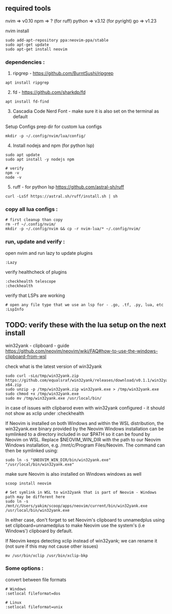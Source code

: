 ## required tools
nvim => v0.10
npm => ? (for ruff)
python => v3.12 (for pyright)
go => v1.23

nvim install 
```
sudo add-apt-repository ppa:neovim-ppa/stable
sudo apt-get update
sudo apt-get install neovim
```

### dependencies : 

1. ripgrep - https://github.com/BurntSushi/ripgrep
```
apt install ripgrep
```
2. fd - https://github.com/sharkdp/fd
```
apt install fd-find
```

3. Cascadia Code Nerd Font - make sure it is also set on the terminal as default

Setup Configs
prep dir for custom lua configs
```
mkdir -p ~/.config/nvim/lua/config/
```

4. Install nodejs and npm (for python lsp)
```
sudo apt update
sudo apt install -y nodejs npm

# verify
npm -v
node -v
```

5. ruff - for python lsp https://github.com/astral-sh/ruff
```
curl -LsSf https://astral.sh/ruff/install.sh | sh
```

### copy all lua configs : 
```
# first cleanup than copy
rm -rf ~/.config/nvim/
mkdir -p ~/.config/nvim && cp -r nvim-lua/* ~/.config/nvim/
```

### run, update and verify : 

open nvim and run lazy to update plugins
```
:Lazy 
```

verify healthcheck of plugins
```
:checkhealth telescope
:checkhealth
```

verify that LSPs are working
```
# open any file type that we use an lsp for - .go, .tf, .py, lua, etc
:LspInfo
```


## TODO: verify these with the lua setup on the next install 
win32yank - clipboard - guide https://github.com/neovim/neovim/wiki/FAQ#how-to-use-the-windows-clipboard-from-wsl

check what is the latest version of win32yank
```
sudo curl -sLo/tmp/win32yank.zip https://github.com/equalsraf/win32yank/releases/download/v0.1.1/win32yank-x64.zip
sudo unzip -p /tmp/win32yank.zip win32yank.exe > /tmp/win32yank.exe
sudo chmod +x /tmp/win32yank.exe
sudo mv /tmp/win32yank.exe /usr/local/bin/
```
in case of issues with clipbarod even with win32yank configured  - it should not show as xclip under :checkhealth

If Neovim is installed on both Windows and within the WSL distribution, the win32yank.exe binary provided by the Neovim Windows installation can be symlinked to a directory included in our $PATH so it can be found by Neovim on WSL. Replace $NEOVIM_WIN_DIR with the path to our Neovim Windows installation, e.g. /mnt/c/Program Files/Neovim. The command can then be symlinked using:
```
sudo ln -s "$NEOVIM_WIN_DIR/bin/win32yank.exe" "/usr/local/bin/win32yank.exe"
```
make sure Neovim is also installed on Windows windows as well
```
scoop install neovim

# Set symlink in WSL to win32yank that is part of Neovim - Windows path may be different here
sudo ln -s /mnt/c/Users/yakim/scoop/apps/neovim/current/bin/win32yank.exe /usr/local/bin/win32yank.exe
```

In either case, don't forget to set Neovim's clipboard to unnamedplus using set clipboard=unnamedplus to make Neovim use the system's (i.e Windows') clipboard by default.

If Neovim keeps detecting xclip instead of win32yank; we can rename it (not sure if this may not cause other issues)
```
mv /usr/bin/xclip /usr/bin/xclip-bkp
```




### Some options : 
convert between file formats
```
# Windows
:setlocal fileformat=dos
```
```
# Linux
:setlocal fileformat=unix
```

